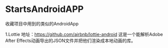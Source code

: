 # StartsAndroidAPP
收藏项目中用到的类似的AndroidApp

1.Lottie
地址：https://github.com/airbnb/lottie-android
这是一个能解析Adobe After Effects动画导出的JSON文件并把他们渲染成本地动画的库。
